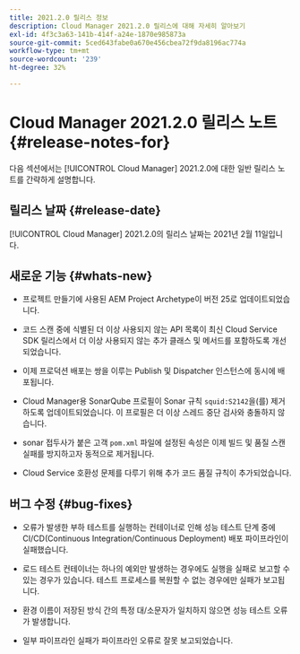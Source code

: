 ```yaml
---
title: 2021.2.0 릴리스 정보
description: Cloud Manager 2021.2.0 릴리스에 대해 자세히 알아보기
exl-id: 4f3c3a63-141b-414f-a24e-1870e985873a
source-git-commit: 5ced643fabe0a670e456cbea72f9da8196ac774a
workflow-type: tm+mt
source-wordcount: '239'
ht-degree: 32%

---
```


# Cloud Manager 2021.2.0 릴리스 노트 {#release-notes-for}

다음 섹션에서는 [!UICONTROL Cloud Manager] 2021.2.0에 대한 일반 릴리스 노트를 간략하게 설명합니다.

## 릴리스 날짜 {#release-date}

[!UICONTROL Cloud Manager] 2021.2.0의 릴리스 날짜는 2021년 2월 11일입니다.

## 새로운 기능 {#whats-new}

* 프로젝트 만들기에 사용된 AEM Project Archetype이 버전 25로 업데이트되었습니다.

* 코드 스캔 중에 식별된 더 이상 사용되지 않는 API 목록이 최신 Cloud Service SDK 릴리스에서 더 이상 사용되지 않는 추가 클래스 및 메서드를 포함하도록 개선되었습니다.

* 이제 프로덕션 배포는 쌍을 이루는 Publish 및 Dispatcher 인스턴스에 동시에 배포됩니다.

* Cloud Manager용 SonarQube 프로필이 Sonar 규칙 `squid:S2142`을(를) 제거하도록 업데이트되었습니다. 이 프로필은 더 이상 스레드 중단 검사와 충돌하지 않습니다.

* sonar 접두사가 붙은 고객 `pom.xml` 파일에 설정된 속성은 이제 빌드 및 품질 스캔 실패를 방지하고자 동적으로 제거됩니다.

* Cloud Service 호환성 문제를 다루기 위해 추가 코드 품질 규칙이 추가되었습니다.

## 버그 수정 {#bug-fixes}

* 오류가 발생한 부하 테스트를 실행하는 컨테이너로 인해 성능 테스트 단계 중에 CI/CD(Continuous Integration/Continuous Deployment) 배포 파이프라인이 실패했습니다.

* 로드 테스트 컨테이너는 하나의 예외만 발생하는 경우에도 실행을 실패로 보고할 수 있는 경우가 있습니다. 테스트 프로세스를 복원할 수 없는 경우에만 실패가 보고됩니다.

* 환경 이름이 저장된 방식 간의 특정 대/소문자가 일치하지 않으면 성능 테스트 오류가 발생합니다.

* 일부 파이프라인 실패가 파이프라인 오류로 잘못 보고되었습니다.
